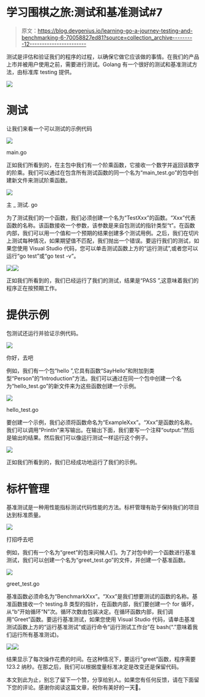 # 学习围棋之旅:测试和基准测试#7

> 原文：<https://blog.devgenius.io/learning-go-a-journey-testing-and-benchmarking-6-70058827ed81?source=collection_archive---------12----------------------->

测试是评估和验证我们的程序的过程，以确保它做它应该做的事情。在我们的产品上市并被用户使用之前，需要进行测试。Golang 有一个很好的测试和基准测试方法，由标准库 testing 提供。

![](img/7da58183a55c190b88edcb6003b4bf6e.png)

# 测试

让我们来看一个可以测试的示例代码

![](img/8edd69663f977d39eda36fc462cf9c22.png)

main.go

正如我们所看到的，在主包中我们有一个阶乘函数，它接收一个数字并返回该数字的阶乘。我们可以通过在包含所有测试函数的同一个名为“main_test.go”的包中创建新文件来测试阶乘函数。

![](img/877199594f5b98f872b8d7557c705eb4.png)

主 _ 测试. go

为了测试我们的一个函数，我们必须创建一个名为“TestXxx”的函数。“Xxx”代表函数的名称。该函数接收一个参数，该参数是来自包测试的指针类型“t”。在函数内部，我们可以用一个值和一个预期的结果创建多个测试用例。之后，我们在切片上测试每种情况，如果期望值不匹配，我们抛出一个错误。要运行我们的测试，如果您使用 Visual Studio 代码，您可以单击测试函数上方的“运行测试”,或者您可以运行“go test”或“go test -v”。

![](img/15209c6f355cbec3ce0aaacf8addece6.png)![](img/52f5942e7960df6b3a8048c19738308f.png)

正如我们所看到的，我们已经运行了我们的测试，结果是“PASS ”,这意味着我们的程序正在按预期工作。

# 提供示例

包测试还运行并验证示例代码。

![](img/dabad6d67cd6d4d63c88dc9851640ddf.png)

你好，去吧

例如，我们有一个包“hello ”,它具有函数“SayHello”和附加到类型“Person”的“Introduction”方法。我们可以通过在同一个包中创建一个名为“hello_test.go”的新文件来为这些函数创建一个示例。

![](img/326855d07825ab43fef8278be76988a4.png)

hello_test.go

要创建一个示例，我们必须将函数命名为“ExampleXxx”。“Xxx”是函数的名称。我们可以调用“Println”来写输出。在输出下面，我们要写一个注释“output:”然后是输出的结果。然后我们可以像运行测试一样运行这个例子。

![](img/5798479314da2d0836711a7a3a5a020a.png)

正如我们所看到的，我们已经成功地运行了我们的示例。

# 标杆管理

基准测试是一种用性能指标测试代码性能的方法。标杆管理有助于保持我们的项目达到标准质量。

![](img/72639bfe078469aee4521fb6db9d3328.png)

打招呼去吧

例如，我们有一个名为“greet”的包来问候人们。为了对包中的一个函数进行基准测试，我们可以创建一个名为“greet_test.go”的文件，并创建一个基准函数。

![](img/4cf4d065c7c00d3fd53a85d6bcd04673.png)

greet_test.go

基准函数必须命名为“BenchmarkXxx”。“Xxx”是我们想要测试的函数的名称。基准函数接收一个 testing.B 类型的指针，在函数内部，我们要创建一个 for 循环，从“b”开始循环“N”次。循环次数由包装决定。在循环函数内部，我们调用“Greet”函数。要运行基准测试，如果您使用 Visual Studio 代码，请单击基准测试函数上方的“运行基准测试”或运行命令“运行测试工作台”在 bash(“.”意味着我们运行所有基准测试)。

![](img/ef10db0fd43f52f217763e16d0ba0499.png)![](img/f938a13d401eeb7a28ccdf94c720e93e.png)

结果显示了每次操作花费的时间。在这种情况下，要运行“greet”函数，程序需要 123.2 纳秒。在那之后，我们可以根据度量标准决定是改变还是保留代码。

本文到此为止，别忘了留下一个赞，分享给别人。如果您有任何反馈，请在下面留下您的评论。感谢你阅读这篇文章，祝你有美好的一天👋。